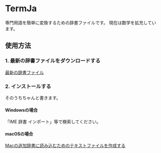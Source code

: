 # TermJa

専門用語を簡単に変換するための辞書ファイルです。
現在は数学を拡充しています。

## 使用方法

### 1. 最新の辞書ファイルをダウンロードする

[最新の辞書ファイル](https://github.com/kakudo415/dict/releases/latest)

### 2. インストールする

そのうちちゃんと書きます。

#### Windowsの場合

「IME 辞書 インポート」等で検索してください。

#### macOSの場合

[Macの追加辞書に読み込むためのテキストファイルを作成する](https://support.apple.com/ja-jp/guide/japanese-input-method/jpim10226/mac)
